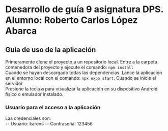# Desarrollo de guía 9 asignatura DPS. Alumno: Roberto Carlos López Abarca

## Guía de uso de la aplicación

Primeramente clone el proyecto a un repositorio local. Entre a la carpeta contenedora del proyecto y ejecute el comando: `npm install`  
Cuando se hayan descargado todas las dependencias. Lance la aplicación en el entorno local con el comando: `npx expo start`. Cuando se inicie el servidor  
Presione la tecla **a** para visualizar la aplicación en su dispositivo Android físico o emulador instalado.

### Usuario para el acceso a la aplicación

Las credenciales son:  
-- Usuario: karens
-- Contraseña: 123456
